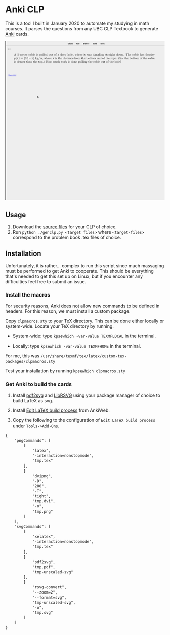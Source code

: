 # Anki CLP

This is a tool I built in January 2020 to automate my studying in math courses. It parses the questions from any UBC CLP Textbook to generate [Anki](https://en.wikipedia.org/wiki/Anki_(software)) cards.

![](example.gif)

## Usage
1. Download the [source files](http://www.math.ubc.ca/~CLP/src/) for your CLP of choice.
2. Run `python ./genclp.py <target files>` where `<target-files>` correspond to the problem book .tex files of choice.

## Installation

Unfortunately, it is rather... complex to run this script since much massaging must be performed to get Anki to cooperate. This should be everything that's needed to get this set up on Linux, but if you encounter any difficulties feel free to submit an issue.

### Install the macros

For security reasons, Anki does not allow new commands to be defined in headers. For this reason, we must install a custom package.

Copy `clpmacros.sty` to your TeX directory. This can be done either locally or system-wide. Locate your TeX directory by running.

- System-wide: type `kpsewhich -var-value TEXMFLOCAL` in the terminal.

- Locally: type `kpsewhich -var-value TEXMFHOME` in the terminal.

For me, this was `/usr/share/texmf/tex/latex/custom-tex-packages/clpmacros.sty`

Test your installation by running `kpsewhich clpmacros.sty`

### Get Anki to build the cards

1. Install [pdf2svg](https://github.com/dawbarton/pdf2svg) and [LibRSVG](https://wiki.gnome.org/Projects/LibRsvg) using your package manager of choice to build LaTeX as svg.

2. Install [Edit LaTeX build process](https://ankiweb.net/shared/info/937148547) from AnkiWeb.

3. Copy the following to the configuration of `Edit LaTeX build process` under `Tools->Add-Ons`.

```
{
    "pngCommands": [
        [
            "latex",
            "-interaction=nonstopmode",
            "tmp.tex"
        ],
        [
            "dvipng",
            "-D",
            "200",
            "-T",
            "tight",
            "tmp.dvi",
            "-o",
            "tmp.png"
        ]
    ],
    "svgCommands": [
        [
            "xelatex",
            "-interaction=nonstopmode",
            "tmp.tex"
        ],
        [
            "pdf2svg",
            "tmp.pdf",
            "tmp-unscaled-svg"
        ],
        [
            "rsvg-convert",
            "--zoom=2",
            "--format=svg",
            "tmp-unscaled-svg",
            "-o",
            "tmp.svg"
        ]
    ]
}
```
